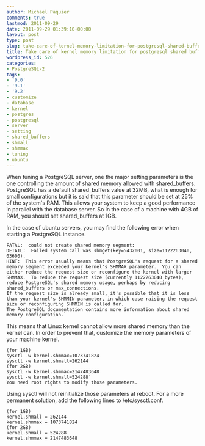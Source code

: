```yaml
---
author: Michael Paquier
comments: true
lastmod: 2011-09-29
date: 2011-09-29 01:39:10+00:00
layout: post
type: post
slug: take-care-of-kernel-memory-limitation-for-postgresql-shared-buffers
title: Take care of kernel memory limitation for postgresql shared buffers
wordpress_id: 526
categories:
- PostgreSQL-2
tags:
- '9.0'
- '9.1'
- '9.2'
- customize
- database
- kernel
- postgres
- postgresql
- server
- setting
- shared_buffers
- shmall
- shmmax
- tuning
- ubuntu
---
```


When tuning a PostgreSQL server, one the major setting parameters is the one controlling the amount of shared memory allowed with shared\_buffers.
PostgreSQL has a default shared\_buffers value at 32MB, what is enough for small configurations but it is said that this parameter should be set at 25% of the system's RAM. This allows your system to keep a good performance in parallel with the database server.
So in the case of a machine with 4GB of RAM, you should set shared\_buffers at 1GB.

In the case of ubuntu servers, you may find the following error when starting a PostgreSQL instance.

    FATAL:  could not create shared memory segment:
    DETAIL:  Failed system call was shmget(key=5432001, size=1122263040, 03600).
    HINT:  This error usually means that PostgreSQL's request for a shared memory segment exceeded your kernel's SHMMAX parameter.  You can either reduce the request size or reconfigure the kernel with larger SHMMAX.  To reduce the request size (currently 1122263040 bytes), reduce PostgreSQL's shared memory usage, perhaps by reducing shared_buffers or max_connections.
    If the request size is already small, it's possible that it is less than your kernel's SHMMIN parameter, in which case raising the request size or reconfiguring SHMMIN is called for.
    The PostgreSQL documentation contains more information about shared memory configuration.`

This means that Linux kernel cannot allow more shared memory than the kernel can.
In order to prevent that, customize the memory parameters of your machine kernel.

    (for 1GB)
    sysctl -w kernel.shmmax=1073741824
    sysctl -w kernel.shmall=262144
    (for 2GB)
    sysctl -w kernel.shmmax=2147483648
    sysctl -w kernel.shmall=524288`
    You need root rights to modify those parameters.

Using sysctl will not reinitialize those parameters at reboot. For a more permanent solution, add the following lines to /etc/sysctl.conf.

    (for 1GB)
    kernel.shmall = 262144
    kernel.shmmax = 1073741824
    (for 2GB)
    kernel.shmall = 524288
    kernel.shmmax = 2147483648
